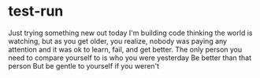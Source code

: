# test-run
Just trying something new out today
I'm building code thinking the world is watching, but as you get older, you realize, nobody was paying any attention and it was ok to learn, fail, and get better.
The only person you need to compare yourself to is who you were yesterday
Be better than that person
But be gentle to yourself if you weren't
